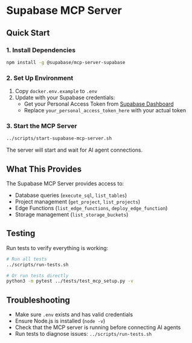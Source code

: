 # Supabase MCP Server

## Quick Start

### 1. Install Dependencies
```bash
npm install -g @supabase/mcp-server-supabase
```

### 2. Set Up Environment
1. Copy `docker.env.example` to `.env`
2. Update with your Supabase credentials:
   - Get your Personal Access Token from [Supabase Dashboard](https://supabase.com/dashboard/account/tokens)
   - Replace `your_personal_access_token_here` with your actual token

### 3. Start the MCP Server
```bash
../scripts/start-supabase-mcp-server.sh
```

The server will start and wait for AI agent connections.

## What This Provides

The Supabase MCP Server provides access to:
- Database queries (`execute_sql`, `list_tables`)
- Project management (`get_project`, `list_projects`)
- Edge Functions (`list_edge_functions`, `deploy_edge_function`)
- Storage management (`list_storage_buckets`)

## Testing

Run tests to verify everything is working:

```bash
# Run all tests
../scripts/run-tests.sh

# Or run tests directly
python3 -m pytest ../tests/test_mcp_setup.py -v
```

## Troubleshooting

- Make sure `.env` exists and has valid credentials
- Ensure Node.js is installed (`node -v`)
- Check that the MCP server is running before connecting AI agents
- Run tests to diagnose issues: `../scripts/run-tests.sh`
